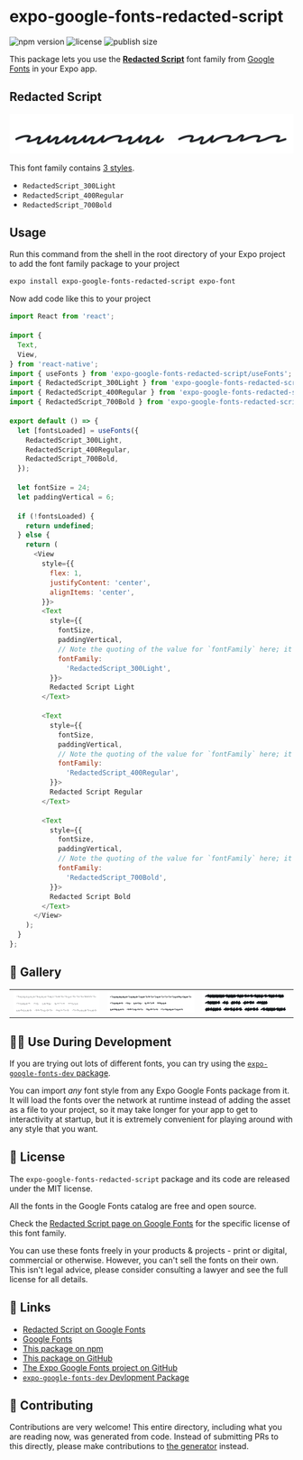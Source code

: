 # expo-google-fonts-redacted-script

![npm version](https://flat.badgen.net/npm/v/expo-google-fonts-redacted-script)
![license](https://flat.badgen.net/github/license/expo/google-fonts)
![publish size](https://flat.badgen.net/packagephobia/install/expo-google-fonts-redacted-script)

This package lets you use the [**Redacted Script**](https://fonts.google.com/specimen/Redacted+Script) font family from [Google Fonts](https://fonts.google.com/) in your Expo app.

## Redacted Script

![Redacted Script](./font-family.png)

This font family contains [3 styles](#-gallery).

- `RedactedScript_300Light`
- `RedactedScript_400Regular`
- `RedactedScript_700Bold`

## Usage

Run this command from the shell in the root directory of your Expo project to add the font family package to your project
```sh
expo install expo-google-fonts-redacted-script expo-font
```

Now add code like this to your project
```js
import React from 'react';

import {
  Text,
  View,
} from 'react-native';
import { useFonts } from 'expo-google-fonts-redacted-script/useFonts';
import { RedactedScript_300Light } from 'expo-google-fonts-redacted-script/300Light';
import { RedactedScript_400Regular } from 'expo-google-fonts-redacted-script/400Regular';
import { RedactedScript_700Bold } from 'expo-google-fonts-redacted-script/700Bold';

export default () => {
  let [fontsLoaded] = useFonts({
    RedactedScript_300Light,
    RedactedScript_400Regular,
    RedactedScript_700Bold,
  });

  let fontSize = 24;
  let paddingVertical = 6;

  if (!fontsLoaded) {
    return undefined;
  } else {
    return (
      <View
        style={{
          flex: 1,
          justifyContent: 'center',
          alignItems: 'center',
        }}>
        <Text
          style={{
            fontSize,
            paddingVertical,
            // Note the quoting of the value for `fontFamily` here; it expects a string!
            fontFamily:
              'RedactedScript_300Light',
          }}>
          Redacted Script Light
        </Text>

        <Text
          style={{
            fontSize,
            paddingVertical,
            // Note the quoting of the value for `fontFamily` here; it expects a string!
            fontFamily:
              'RedactedScript_400Regular',
          }}>
          Redacted Script Regular
        </Text>

        <Text
          style={{
            fontSize,
            paddingVertical,
            // Note the quoting of the value for `fontFamily` here; it expects a string!
            fontFamily:
              'RedactedScript_700Bold',
          }}>
          Redacted Script Bold
        </Text>
      </View>
    );
  }
};

```

## 🔡 Gallery


||||
|-|-|-|
|![RedactedScript_300Light](.//300Light/RedactedScript_300Light.ttf.png)|![RedactedScript_400Regular](.//400Regular/RedactedScript_400Regular.ttf.png)|![RedactedScript_700Bold](.//700Bold/RedactedScript_700Bold.ttf.png)||


## 👩‍💻 Use During Development

If you are trying out lots of different fonts, you can try using the [`expo-google-fonts-dev` package](https://github.com/freeboub/google-fonts/tree/master/font-packages/dev#readme).

You can import *any* font style from any Expo Google Fonts package from it. It will load the fonts
over the network at runtime instead of adding the asset as a file to your project, so it may take longer
for your app to get to interactivity at startup, but it is extremely convenient
for playing around with any style that you want.

## 📖 License

The `expo-google-fonts-redacted-script` package and its code are released under the MIT license.

All the fonts in the Google Fonts catalog are free and open source.

Check the [Redacted Script page on Google Fonts](https://fonts.google.com/specimen/Redacted+Script) for the specific license of this font family.

You can use these fonts freely in your products & projects - print or digital, commercial or otherwise. However, you can't sell the fonts on their own. This isn't legal advice, please consider consulting a lawyer and see the full license for all details.

## 🔗 Links

- [Redacted Script on Google Fonts](https://fonts.google.com/specimen/Redacted+Script)
- [Google Fonts](https://fonts.google.com/)
- [This package on npm](https://www.npmjs.com/package/expo-google-fonts-redacted-script)
- [This package on GitHub](https://github.com/freeboub/google-fonts/tree/master/font-packages/redacted-script)
- [The Expo Google Fonts project on GitHub](https://github.com/freeboub/google-fonts)
- [`expo-google-fonts-dev` Devlopment Package](https://github.com/freeboub/google-fonts/tree/master/font-packages/dev)

## 🤝 Contributing

Contributions are very welcome! This entire directory, including what you are reading now, was generated from code. Instead of submitting PRs to this directly, please make contributions to [the generator](https://github.com/freeboub/google-fonts/tree/master/packages/generator) instead.
